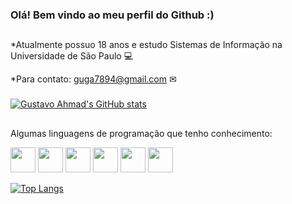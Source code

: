 ### Olá! Bem vindo ao meu perfil do Github :)

##

*Atualmente possuo 18 anos e estudo Sistemas de Informação na Universidade de São Paulo 💻

*Para contato: guga7894@gmail.com ✉

###

[![Gustavo Ahmad's GitHub stats](https://github-readme-stats.vercel.app/api?username=guga7895&show_icons=true&theme=dracula)](https://github.com/anuraghazra/github-readme-stats)

##

Algumas linguagens de programação que tenho conhecimento:
<div>
  <img height="40px" width="40px" src="https://cdn.jsdelivr.net/gh/devicons/devicon/icons/react/react-original.svg" />
  <img height="40px" width="40px" src="https://cdn.jsdelivr.net/gh/devicons/devicon/icons/c/c-original.svg" />
  <img height="40px" width="40px" src="https://cdn.jsdelivr.net/gh/devicons/devicon/icons/java/java-original.svg" />
  <img height="40px" width="40px" src="https://cdn.jsdelivr.net/gh/devicons/devicon/icons/javascript/javascript-original.svg" />    
  <img height="40px" width="40px" src="https://cdn.jsdelivr.net/gh/devicons/devicon/icons/html5/html5-original.svg" />
  <img height="40px" width="40px" src="https://cdn.jsdelivr.net/gh/devicons/devicon/icons/css3/css3-original.svg" />
</div>

[![Top Langs](https://github-readme-stats.vercel.app/api/top-langs/?username=guga7895&layout=compact)](https://github.com/anuraghazra/github-readme-stats)

##
<!--
**guga7895/guga7895** is a ✨ _special_ ✨ repository because its `README.md` (this file) appears on your GitHub profile.

Here are some ideas to get you started:

- 🔭 I’m currently working on ...
- 🌱 I’m currently learning ...
- 👯 I’m looking to collaborate on ...
- 🤔 I’m looking for help with ...
- 💬 Ask me about ...
- 📫 How to reach me: ...
- 😄 Pronouns: ...
- ⚡ Fun fact: ...
-->
